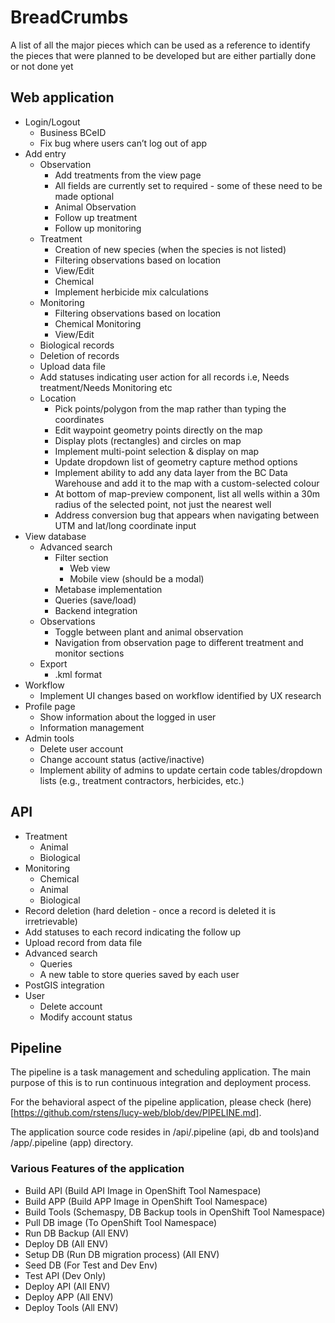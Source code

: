 # BreadCrumbs

A list of all the major pieces which can be used as a reference to identify the pieces that were planned to be developed but are either partially done or not done yet

## Web application
- Login/Logout
  - Business BCeID
  - Fix bug where users can’t log out of app
- Add entry
  - Observation
    - Add treatments from the view page
    - All fields are currently set to required - some of these need to be made optional
    - Animal Observation
    - Follow up treatment
    - Follow up monitoring
  - Treatment
    - Creation of new species (when the species is not listed)
    - Filtering observations based on location
    - View/Edit
    - Chemical
    - Implement herbicide mix calculations
  - Monitoring
    - Filtering observations based on location
    - Chemical Monitoring
    - View/Edit
  - Biological records
  - Deletion of records
  - Upload data file
  - Add statuses indicating user action for all records i.e, Needs treatment/Needs Monitoring etc
  - Location
    - Pick points/polygon from the map rather than typing the coordinates
    - Edit waypoint geometry points directly on the map
    - Display plots (rectangles) and circles on map
    - Implement multi-point selection & display on map
    - Update dropdown list of geometry capture method options
    - Implement ability to add any data layer from the BC Data Warehouse and add it to the map with a custom-selected colour
    - At bottom of map-preview component, list all wells within a 30m radius of the selected point, not just the nearest well
    - Address conversion bug that appears when navigating between UTM and lat/long coordinate input
- View database
  - Advanced search
    - Filter section
      - Web view
      - Mobile view (should be a modal)
    - Metabase implementation
    - Queries (save/load)
    - Backend integration
  - Observations
    - Toggle between plant and animal observation
    - Navigation from observation page to different treatment and monitor sections
  - Export
    - .kml format
- Workflow
  - Implement UI changes based on workflow identified by UX research
- Profile page
  - Show information about the logged in user
  - Information management
- Admin tools
  - Delete user account
  - Change account status (active/inactive)
  - Implement ability of admins to update certain code tables/dropdown lists (e.g., treatment contractors, herbicides, etc.)

## API
- Treatment
  - Animal
  - Biological
- Monitoring
  - Chemical
  - Animal
  - Biological
- Record deletion (hard deletion - once a record is deleted it is irretrievable)
- Add statuses to each record indicating the follow up
- Upload record from data file
- Advanced search
  - Queries
  - A new table to store queries saved by each user
- PostGIS integration
- User
  - Delete account
  - Modify account status  

## Pipeline
The pipeline is a task management and scheduling application. The main purpose of this is to run continuous integration and deployment process. 

For the behavioral aspect of the pipeline application, please check (here)[https://github.com/rstens/lucy-web/blob/dev/PIPELINE.md].

The application source code resides in /api/.pipeline (api, db and tools)and /app/.pipeline (app) directory. 

### Various Features of the application
- Build API (Build API Image in OpenShift Tool Namespace)
- Build APP (Build APP Image in OpenShift Tool Namespace)
- Build Tools (Schemaspy, DB Backup tools in OpenShift Tool Namespace)
- Pull DB image (To OpenShift Tool Namespace)
- Run DB Backup (All ENV)
- Deploy DB (All ENV)
- Setup DB (Run DB migration process) (All ENV)
- Seed DB (For Test and Dev Env) 
- Test API (Dev Only)
- Deploy API (All ENV)
- Deploy APP (All ENV)
- Deploy Tools (All ENV)
